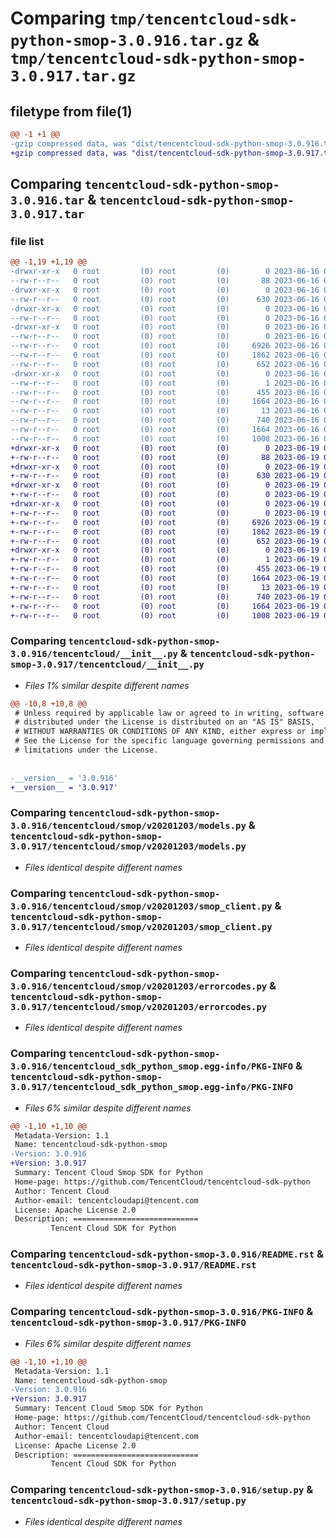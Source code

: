# Comparing `tmp/tencentcloud-sdk-python-smop-3.0.916.tar.gz` & `tmp/tencentcloud-sdk-python-smop-3.0.917.tar.gz`

## filetype from file(1)

```diff
@@ -1 +1 @@
-gzip compressed data, was "dist/tencentcloud-sdk-python-smop-3.0.916.tar", last modified: Fri Jun 16 00:40:03 2023, max compression
+gzip compressed data, was "dist/tencentcloud-sdk-python-smop-3.0.917.tar", last modified: Mon Jun 19 00:31:49 2023, max compression
```

## Comparing `tencentcloud-sdk-python-smop-3.0.916.tar` & `tencentcloud-sdk-python-smop-3.0.917.tar`

### file list

```diff
@@ -1,19 +1,19 @@
-drwxr-xr-x   0 root         (0) root         (0)        0 2023-06-16 00:40:03.000000 tencentcloud-sdk-python-smop-3.0.916/
--rw-r--r--   0 root         (0) root         (0)       88 2023-06-16 00:40:03.000000 tencentcloud-sdk-python-smop-3.0.916/setup.cfg
-drwxr-xr-x   0 root         (0) root         (0)        0 2023-06-16 00:40:03.000000 tencentcloud-sdk-python-smop-3.0.916/tencentcloud/
--rw-r--r--   0 root         (0) root         (0)      630 2023-06-16 00:40:03.000000 tencentcloud-sdk-python-smop-3.0.916/tencentcloud/__init__.py
-drwxr-xr-x   0 root         (0) root         (0)        0 2023-06-16 00:40:03.000000 tencentcloud-sdk-python-smop-3.0.916/tencentcloud/smop/
--rw-r--r--   0 root         (0) root         (0)        0 2023-06-16 00:40:03.000000 tencentcloud-sdk-python-smop-3.0.916/tencentcloud/smop/__init__.py
-drwxr-xr-x   0 root         (0) root         (0)        0 2023-06-16 00:40:03.000000 tencentcloud-sdk-python-smop-3.0.916/tencentcloud/smop/v20201203/
--rw-r--r--   0 root         (0) root         (0)        0 2023-06-16 00:40:03.000000 tencentcloud-sdk-python-smop-3.0.916/tencentcloud/smop/v20201203/__init__.py
--rw-r--r--   0 root         (0) root         (0)     6926 2023-06-16 00:40:03.000000 tencentcloud-sdk-python-smop-3.0.916/tencentcloud/smop/v20201203/models.py
--rw-r--r--   0 root         (0) root         (0)     1862 2023-06-16 00:40:03.000000 tencentcloud-sdk-python-smop-3.0.916/tencentcloud/smop/v20201203/smop_client.py
--rw-r--r--   0 root         (0) root         (0)      652 2023-06-16 00:40:03.000000 tencentcloud-sdk-python-smop-3.0.916/tencentcloud/smop/v20201203/errorcodes.py
-drwxr-xr-x   0 root         (0) root         (0)        0 2023-06-16 00:40:03.000000 tencentcloud-sdk-python-smop-3.0.916/tencentcloud_sdk_python_smop.egg-info/
--rw-r--r--   0 root         (0) root         (0)        1 2023-06-16 00:40:03.000000 tencentcloud-sdk-python-smop-3.0.916/tencentcloud_sdk_python_smop.egg-info/dependency_links.txt
--rw-r--r--   0 root         (0) root         (0)      455 2023-06-16 00:40:03.000000 tencentcloud-sdk-python-smop-3.0.916/tencentcloud_sdk_python_smop.egg-info/SOURCES.txt
--rw-r--r--   0 root         (0) root         (0)     1664 2023-06-16 00:40:03.000000 tencentcloud-sdk-python-smop-3.0.916/tencentcloud_sdk_python_smop.egg-info/PKG-INFO
--rw-r--r--   0 root         (0) root         (0)       13 2023-06-16 00:40:03.000000 tencentcloud-sdk-python-smop-3.0.916/tencentcloud_sdk_python_smop.egg-info/top_level.txt
--rw-r--r--   0 root         (0) root         (0)      740 2023-06-16 00:40:03.000000 tencentcloud-sdk-python-smop-3.0.916/README.rst
--rw-r--r--   0 root         (0) root         (0)     1664 2023-06-16 00:40:03.000000 tencentcloud-sdk-python-smop-3.0.916/PKG-INFO
--rw-r--r--   0 root         (0) root         (0)     1008 2023-06-16 00:40:03.000000 tencentcloud-sdk-python-smop-3.0.916/setup.py
+drwxr-xr-x   0 root         (0) root         (0)        0 2023-06-19 00:31:49.000000 tencentcloud-sdk-python-smop-3.0.917/
+-rw-r--r--   0 root         (0) root         (0)       88 2023-06-19 00:31:49.000000 tencentcloud-sdk-python-smop-3.0.917/setup.cfg
+drwxr-xr-x   0 root         (0) root         (0)        0 2023-06-19 00:31:49.000000 tencentcloud-sdk-python-smop-3.0.917/tencentcloud/
+-rw-r--r--   0 root         (0) root         (0)      630 2023-06-19 00:31:49.000000 tencentcloud-sdk-python-smop-3.0.917/tencentcloud/__init__.py
+drwxr-xr-x   0 root         (0) root         (0)        0 2023-06-19 00:31:49.000000 tencentcloud-sdk-python-smop-3.0.917/tencentcloud/smop/
+-rw-r--r--   0 root         (0) root         (0)        0 2023-06-19 00:31:49.000000 tencentcloud-sdk-python-smop-3.0.917/tencentcloud/smop/__init__.py
+drwxr-xr-x   0 root         (0) root         (0)        0 2023-06-19 00:31:49.000000 tencentcloud-sdk-python-smop-3.0.917/tencentcloud/smop/v20201203/
+-rw-r--r--   0 root         (0) root         (0)        0 2023-06-19 00:31:49.000000 tencentcloud-sdk-python-smop-3.0.917/tencentcloud/smop/v20201203/__init__.py
+-rw-r--r--   0 root         (0) root         (0)     6926 2023-06-19 00:31:49.000000 tencentcloud-sdk-python-smop-3.0.917/tencentcloud/smop/v20201203/models.py
+-rw-r--r--   0 root         (0) root         (0)     1862 2023-06-19 00:31:49.000000 tencentcloud-sdk-python-smop-3.0.917/tencentcloud/smop/v20201203/smop_client.py
+-rw-r--r--   0 root         (0) root         (0)      652 2023-06-19 00:31:49.000000 tencentcloud-sdk-python-smop-3.0.917/tencentcloud/smop/v20201203/errorcodes.py
+drwxr-xr-x   0 root         (0) root         (0)        0 2023-06-19 00:31:49.000000 tencentcloud-sdk-python-smop-3.0.917/tencentcloud_sdk_python_smop.egg-info/
+-rw-r--r--   0 root         (0) root         (0)        1 2023-06-19 00:31:49.000000 tencentcloud-sdk-python-smop-3.0.917/tencentcloud_sdk_python_smop.egg-info/dependency_links.txt
+-rw-r--r--   0 root         (0) root         (0)      455 2023-06-19 00:31:49.000000 tencentcloud-sdk-python-smop-3.0.917/tencentcloud_sdk_python_smop.egg-info/SOURCES.txt
+-rw-r--r--   0 root         (0) root         (0)     1664 2023-06-19 00:31:49.000000 tencentcloud-sdk-python-smop-3.0.917/tencentcloud_sdk_python_smop.egg-info/PKG-INFO
+-rw-r--r--   0 root         (0) root         (0)       13 2023-06-19 00:31:49.000000 tencentcloud-sdk-python-smop-3.0.917/tencentcloud_sdk_python_smop.egg-info/top_level.txt
+-rw-r--r--   0 root         (0) root         (0)      740 2023-06-19 00:31:49.000000 tencentcloud-sdk-python-smop-3.0.917/README.rst
+-rw-r--r--   0 root         (0) root         (0)     1664 2023-06-19 00:31:49.000000 tencentcloud-sdk-python-smop-3.0.917/PKG-INFO
+-rw-r--r--   0 root         (0) root         (0)     1008 2023-06-19 00:31:49.000000 tencentcloud-sdk-python-smop-3.0.917/setup.py
```

### Comparing `tencentcloud-sdk-python-smop-3.0.916/tencentcloud/__init__.py` & `tencentcloud-sdk-python-smop-3.0.917/tencentcloud/__init__.py`

 * *Files 1% similar despite different names*

```diff
@@ -10,8 +10,8 @@
 # Unless required by applicable law or agreed to in writing, software
 # distributed under the License is distributed on an "AS IS" BASIS,
 # WITHOUT WARRANTIES OR CONDITIONS OF ANY KIND, either express or implied.
 # See the License for the specific language governing permissions and
 # limitations under the License.
 
 
-__version__ = '3.0.916'
+__version__ = '3.0.917'
```

### Comparing `tencentcloud-sdk-python-smop-3.0.916/tencentcloud/smop/v20201203/models.py` & `tencentcloud-sdk-python-smop-3.0.917/tencentcloud/smop/v20201203/models.py`

 * *Files identical despite different names*

### Comparing `tencentcloud-sdk-python-smop-3.0.916/tencentcloud/smop/v20201203/smop_client.py` & `tencentcloud-sdk-python-smop-3.0.917/tencentcloud/smop/v20201203/smop_client.py`

 * *Files identical despite different names*

### Comparing `tencentcloud-sdk-python-smop-3.0.916/tencentcloud/smop/v20201203/errorcodes.py` & `tencentcloud-sdk-python-smop-3.0.917/tencentcloud/smop/v20201203/errorcodes.py`

 * *Files identical despite different names*

### Comparing `tencentcloud-sdk-python-smop-3.0.916/tencentcloud_sdk_python_smop.egg-info/PKG-INFO` & `tencentcloud-sdk-python-smop-3.0.917/tencentcloud_sdk_python_smop.egg-info/PKG-INFO`

 * *Files 6% similar despite different names*

```diff
@@ -1,10 +1,10 @@
 Metadata-Version: 1.1
 Name: tencentcloud-sdk-python-smop
-Version: 3.0.916
+Version: 3.0.917
 Summary: Tencent Cloud Smop SDK for Python
 Home-page: https://github.com/TencentCloud/tencentcloud-sdk-python
 Author: Tencent Cloud
 Author-email: tencentcloudapi@tencent.com
 License: Apache License 2.0
 Description: ============================
         Tencent Cloud SDK for Python
```

### Comparing `tencentcloud-sdk-python-smop-3.0.916/README.rst` & `tencentcloud-sdk-python-smop-3.0.917/README.rst`

 * *Files identical despite different names*

### Comparing `tencentcloud-sdk-python-smop-3.0.916/PKG-INFO` & `tencentcloud-sdk-python-smop-3.0.917/PKG-INFO`

 * *Files 6% similar despite different names*

```diff
@@ -1,10 +1,10 @@
 Metadata-Version: 1.1
 Name: tencentcloud-sdk-python-smop
-Version: 3.0.916
+Version: 3.0.917
 Summary: Tencent Cloud Smop SDK for Python
 Home-page: https://github.com/TencentCloud/tencentcloud-sdk-python
 Author: Tencent Cloud
 Author-email: tencentcloudapi@tencent.com
 License: Apache License 2.0
 Description: ============================
         Tencent Cloud SDK for Python
```

### Comparing `tencentcloud-sdk-python-smop-3.0.916/setup.py` & `tencentcloud-sdk-python-smop-3.0.917/setup.py`

 * *Files identical despite different names*


